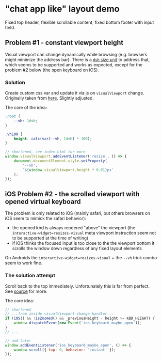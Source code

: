 # "chat app like" layout demo

Fixed top header, flexible scrollable content, fixed bottom footer with input field.

## Problem #1 - constant viewport height

Visual viewport can change dynamically while browsing (e.g. browsers might minimize the address
bar). There is a [`dvh` size unit](https://developer.mozilla.org/en-US/docs/Learn/CSS/Building_blocks/Values_and_units) to address that, which seems to be supported and works
as expected, except for the problem #2 below (the open keyboard on iOS).

### Solution

Create custom css var and update it via js on `visualViewport` change.
Originally taken from [here](https://css-tricks.com/the-trick-to-viewport-units-on-mobile/).
Slightly adjusted.

The core of the idea:

```css
:root {
	--vh: 1dvh;
}

.vh100 {
	height: calc(var(--vh, 1dvh) * 100);
}
```

```javascript
// shortened, see index.html for more
window.visualViewport.addEventListener('resize', () => {
	document.documentElement.style.setProperty(
		'--vh',
		`${window.visualViewport.height * 0.01}px`
	);
});
```

## iOS Problem #2 - the scrolled viewport with opened virtual keyboard

The problem is only related to iOS (mainly safari, but others browsers on iOS seem to mimick
the safari behavior):

- the opened kbd is always rendered "above" the viewport (the `interactive-widget=resizes-visual` meta viewport instruction seem not to be supported at the time of writing)
- if iOS thinks the focused input is too close to the the viewport bottom it scrolls the window down regardless of any fixed layout elements

On Androids the `interactive-widget=resizes-visual` + the `--vh` trick combo seem to work fine.

### The solution attempt

Scroll back to the top immediately. Unfortunately this is far from perfect. See [source](index.html) for more.

The core idea:

```javascript
// shortened
// ...from inside visualViewport change handler...
if (iOS() && !isZoomed() && _previousHeight - height >= KBD_HEIGHT) {
	window.dispatchEvent(new Event('ios_keyboard_maybe_open'));
}
// ...

// and later
window.addEventListener('ios_keyboard_maybe_open', () => {
	window.scroll({ top: 0, behavior: 'instant' });
});
```
